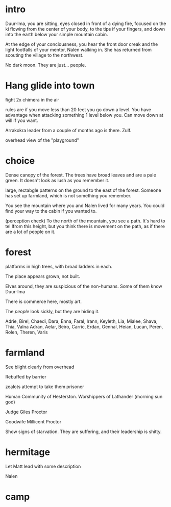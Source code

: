 # intro

Duur-Ima, you are sitting, eyes closed in front of a dying fire, focused on the ki flowing from the center of your body, to the tips if your fingers, and down into the earth below your simple mountain cabin.

At the edge of your conciousness, you hear the front door creak and the light footfalls of your mentor, Nalen walking in. She has returned from scouting the village to the northwest.

No dark moon. They are just... people.

# Hang glide into town

fight 2x chimera in the air

rules are if you move less than 20 feet you go down a level. You have advantage when attacking something 1 level below you. Can move down at will if you want.


Arrakokra leader from a couple of months ago is there. Zulf.



overhead view of the "playground"

# choice

Dense canopy of the forest. The trees have broad leaves and are a pale green. It doesn't look as lush as you remember it.

large, rectabgle patterns on the ground to the east of the forest. Someone has set up farmland, which is not something you remember.

You see the mountain where you and Nalen lived for many years. You could find your way to the cabin if you wanted to.

(perception check) To the north of the mountain, you see a path. It's hard to tel lfrom this height, but you think there is movement on the path, as if there are a lot of people on it.


# forest

platforms in high trees, with broad ladders in each.

The place appears grown, not built.

Elves around, they are suspicious of the non-humans. Some of them know Duur-Ima

There is commerce here, mostly art.

The *people* look sickly, but they are hiding it.

Adrie, Birel, Chaedi, Dara, Enna, Faral, Irann, Keyleth, Lia, Mialee, Shava, Thia, Valna
Adran, Aelar, Beiro, Carric, Erdan, Gennal, Heian, Lucan, Peren, Rolen, Theren, Varis


# farmland

See blight clearly from overhead

Rebuffed by barrier

zealots attempt to take them prisoner

Human Community of Hesterston. Worshippers of Lathander (morning sun god)

Judge Giles Proctor

Goodwife Millicent Proctor

Show signs of starvation. They are suffering, and their leadership is shitty.

# hermitage

Let Matt lead with some description

Nalen 

# camp
